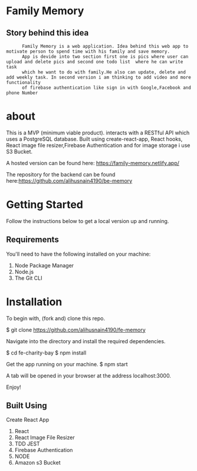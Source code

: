 # Family Memory

  ## Story behind this idea
          Family Memory is a web application. Idea behind this web app to motivate person to spend time with his family and save memory.
          App is devide into two section first one is pics where user can upload and delete pics and second one todo list  where he can write task 
          which he want to do with family.He also can update, delete and add weekly task. In second version i am thinking to add video and more functionality 
          of firebase authentication like sign in with Google,Facebook and phone Number
         
# about          
   This is a MVP (minimum viable product). interacts with a RESTful API which uses a PostgreSQL database. Built using create-react-app, React hooks, React image      file resizer,Firebase Authentication and for image storage i use S3 Bucket.

A hosted version can be found here: https://family-memory.netlify.app/

The repository for the backend can be found here:https://github.com/alihusnain4190/be-memory

# Getting Started

Follow the instructions below to get a local version up and running.

## Requirements
You'll need to have the following installed on your machine:

1) Node Package Manager
2) Node.js
3) The Git CLI

# Installation
To begin with, (fork and) clone this repo.

$ git clone https://github.com/alihusnain4190/fe-memory

Navigate into the directory and install the required dependencies.

$ cd fe-charity-bay
$ npm install

Get the app running on your machine.
$ npm start

A tab will be opened in your browser at the address localhost:3000.

Enjoy!

## Built Using
Create React App
1) React
2) React Image File Resizer
3) TDD JEST
4) Firebase Authentication
5) NODE
6) Amazon s3 Bucket
